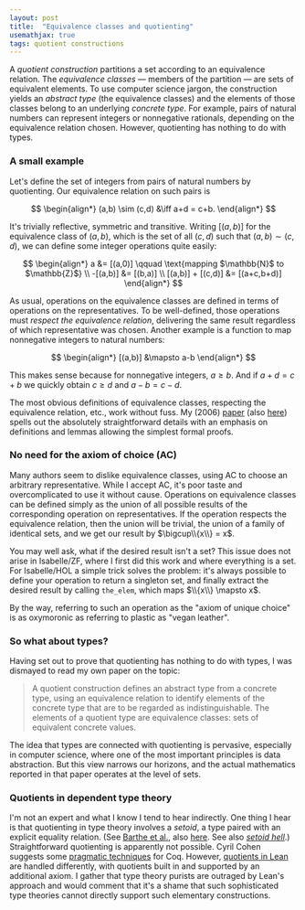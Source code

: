 ```yaml
---
layout: post
title:  "Equivalence classes and quotienting"
usemathjax: true 
tags: quotient constructions
---
```


A *quotient construction* partitions a set according to an equivalence relation. The *equivalence classes* — members of the partition — are sets of equivalent elements. To use computer science jargon, the construction yields an *abstract type* (the equivalence classes) and the elements of those classes belong to an underlying *concrete type*.
For example, pairs of natural numbers can represent integers or nonnegative rationals, depending on the equivalence relation chosen.
However, quotienting has nothing to do with types.

### A small example

Let's define the set of integers from pairs of natural numbers by quotienting. Our equivalence relation on such pairs is

$$
\begin{align*}
 (a,b) \sim (c,d) &\iff a+d = c+b. 
\end{align*}
$$

It's trivially reflective, symmetric and transitive. Writing $[(a,b)]$ for the equivalence class of $(a,b)$, which is the set of all $(c,d)$ such that $(a,b) \sim (c,d)$, we can define some integer operations quite easily:

$$
\begin{align*}
a &= [(a,0)] \qquad \text{mapping $\mathbb{N}$ to $\mathbb{Z}$} \\
-[(a,b)] &= [(b,a)] \\
[(a,b)] + [(c,d)] &= [(a+c,b+d)] 
\end{align*}
$$

As usual, operations on the equivalence classes are defined in terms of operations on the representatives. To be well-defined, those operations must *respect the equivalence relation*, delivering the same result regardless of which representative was chosen. Another example is a function to map nonnegative integers to natural numbers:

$$
\begin{align*}
[(a,b)] &\mapsto a-b
\end{align*}
$$

This makes sense because for nonnegative integers, $a\ge b$.
And if $a+d = c+b$ we quickly obtain $c\ge d$ and $a-b=c-d$.

The most obvious definitions of equivalence classes, respecting the equivalence relation, etc., work without fuss. My (2006) [paper](https://dl.acm.org/doi/10.1145/1183278.1183280) (also
[here](https://arxiv.org/abs/1907.07591)) spells out the absolutely straightforward details with an emphasis on definitions and lemmas allowing the simplest formal proofs.


### No need for the axiom of choice (AC)

Many authors seem to dislike equivalence classes, using AC to choose an arbitrary representative. While I accept AC, it's poor taste and overcomplicated to use it without cause. Operations on equivalence classes can be defined simply as the union of all possible results of the corresponding operation on representatives. If the operation respects the equivalence relation, then the union will be trivial, the union of a family of identical sets, and we get our result by $\bigcup\\{x\\} = x$.

You may well ask, what if the desired result isn't a set? This issue does not arise in Isabelle/ZF, where I first did this work and where everything is a set. For Isabelle/HOL a simple trick solves the problem: it's always possible to define your operation to return a singleton set, and finally extract the desired result by calling `the_elem`, which maps $\\{x\\} \mapsto x$.

By the way, referring to such an operation as the "axiom of unique choice" is as oxymoronic as referring to plastic as "vegan leather".

### So what about types?

Having set out to prove that quotienting has nothing to do with types, I was dismayed to read my own paper on the topic:

> A quotient construction defines an abstract type from a concrete type, using an equivalence relation to identify elements of the concrete type that are to be regarded as indistinguishable. The elements of a quotient type are equivalence classes: sets of equivalent concrete values.

The idea that types are connected with quotienting is pervasive, especially in computer science, where one of the most important principles is data abstraction.
But this view narrows our horizons, and the actual mathematics reported in that paper operates at the level of sets.

### Quotients in dependent type theory

I'm not an expert and what I know I tend to hear indirectly. One thing I hear is that quotienting in type theory involves a *setoid*, a type paired with an explicit equality relation. (See [Barthe et al.](https://doi.org/10.1017/S0956796802004501), also [here](https://hal.archives-ouvertes.fr/hal-01124972).
See also [*setoid hell*](https://www.google.com/search?client=safari&rls=10_15_7&q=setoid+hell&ie=UTF-8&oe=UTF-8).)
Straightforward quotienting is apparently not possible.
Cyril Cohen suggests some [pragmatic techniques](https://rdcu.be/cI1i6) for Coq.
However, [quotients in Lean](https://leanprover.github.io/theorem_proving_in_lean/axioms_and_computation.html#quotients)
are handled differently, with quotients built in and supported by an additional axiom.
I gather that type theory purists are outraged by Lean's approach and would comment that it's a shame that such sophisticated type theories cannot directly support such elementary constructions.


